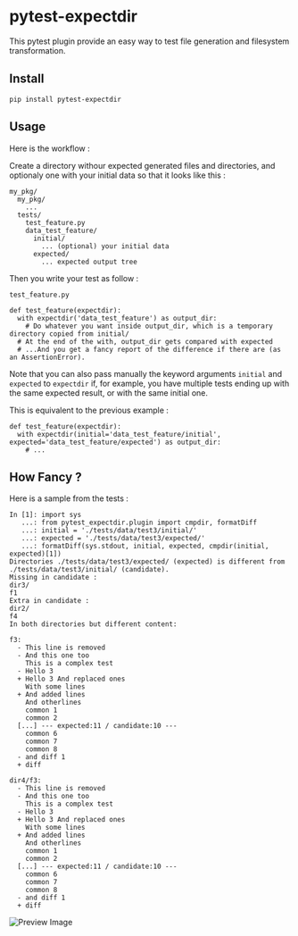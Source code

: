 # pytest-expectdir

This pytest plugin provide an easy way to test file generation and filesystem transformation.

## Install

```
pip install pytest-expectdir
```

## Usage

Here is the workflow :

Create a directory withour expected generated files and directories, and optionaly one with your initial data so that it looks like this :

```
my_pkg/
  my_pkg/
    ...
  tests/
    test_feature.py
    data_test_feature/
      initial/
        ... (optional) your initial data
      expected/
        ... expected output tree

```

Then you write your test as follow :

`test_feature.py`
```
def test_feature(expectdir):
  with expectdir('data_test_feature') as output_dir:
    # Do whatever you want inside output_dir, which is a temporary directory copied from initial/
  # At the end of the with, output_dir gets compared with expected
  # ...And you get a fancy report of the difference if there are (as an AssertionError).
```

Note that you can also pass manually the keyword arguments `initial` and `expected` to `expectdir` if, for example, you have multiple tests ending up with the same expected result, or with the same initial one.

This is equivalent to the previous example : 

```
def test_feature(expectdir):
  with expectdir(initial='data_test_feature/initial', expected='data_test_feature/expected') as output_dir:
    # ...
```


## How Fancy ?

Here is a sample from the tests : 

```
In [1]: import sys
   ...: from pytest_expectdir.plugin import cmpdir, formatDiff
   ...: initial = './tests/data/test3/initial/'
   ...: expected = './tests/data/test3/expected/'
   ...: formatDiff(sys.stdout, initial, expected, cmpdir(initial, expected)[1])
Directories ./tests/data/test3/expected/ (expected) is different from ./tests/data/test3/initial/ (candidate).
Missing in candidate :
dir3/
f1
Extra in candidate :
dir2/
f4
In both directories but different content:

f3:
  - This line is removed
  - And this one too
    This is a complex test
  - Hello 3
  + Hello 3 And replaced ones
    With some lines
  + And added lines
    And otherlines
    common 1
    common 2
  [...] --- expected:11 / candidate:10 ---
    common 6
    common 7
    common 8
  - and diff 1
  + diff

dir4/f3:
  - This line is removed
  - And this one too
    This is a complex test
  - Hello 3
  + Hello 3 And replaced ones
    With some lines
  + And added lines
    And otherlines
    common 1
    common 2
  [...] --- expected:11 / candidate:10 ---
    common 6
    common 7
    common 8
  - and diff 1
  + diff
```

![Preview Image](https://github.com/hl037/pytest-expectdir/screenshot.png)

